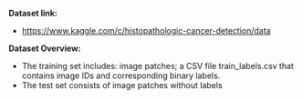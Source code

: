 **Dataset link:**
- https://www.kaggle.com/c/histopathologic-cancer-detection/data

**Dataset Overview:**
- The training set includes:  image patches;  a CSV file train_labels.csv that contains image IDs and corresponding binary labels.
- The test set consists of image patches without labels
